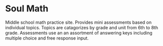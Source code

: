 # Soul Math
Middle school math practice site.  Provides mini assessments based on individual topics.  Topics are catagorizes by grade and unit from 6th to 8th grade.  Assessments use an an assortment of answering keys including multiple choice and free response input.
